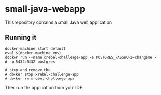 # small-java-webapp
This repository contains a small Java web application

## Running it

```
docker-machine start default
eval $(docker-machine env)
docker run --name xrebel-challenge-app -e POSTGRES_PASSWORD=changeme -d -p 5432:5432 postgres

# stop and remove the
# docker stop xrebel-challenge-app
# docker rm xrebel-challenge-app
```

Then run the application from your IDE.
